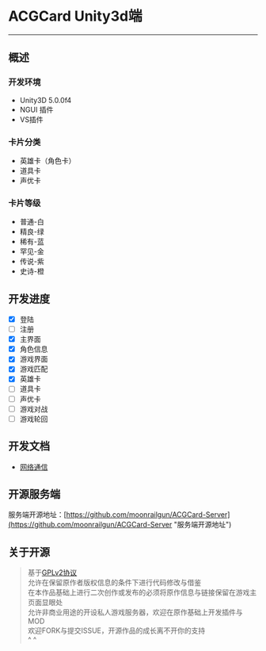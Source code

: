 # ACGCard Unity3d端 #

----------

## 概述 ##

### 开发环境 ###

- Unity3D 5.0.0f4
- NGUI 插件
- VS插件

### 卡片分类 ###
- 英雄卡（角色卡）
- 道具卡
- 声优卡

### 卡片等级 ###
- 普通-白
- 精良-绿
- 稀有-蓝
- 罕见-金
- 传说-紫
- 史诗-橙

## 开发进度 ##
- [x] 登陆
- [ ] 注册
- [x] 主界面
- [x] 角色信息
- [x] 游戏界面
- [x] 游戏匹配
- [x] 英雄卡
- [ ] 道具卡
- [ ] 声优卡
- [ ] 游戏对战
- [ ] 游戏轮回

## 开发文档 ##
- [网络通信](./doc/network.md "网络通讯")

## 开源服务端 ##
服务端开源地址：[https://github.com/moonrailgun/ACGCard-Server](https://github.com/moonrailgun/ACGCard-Server "服务端开源地址")

## 关于开源 ##

> 基于[GPLv2协议](./LICENSE "GPLv2协议")  
> 允许在保留原作者版权信息的条件下进行代码修改与借鉴  
> 在本作品基础上进行二次创作或发布的必须将原作信息与链接保留在游戏主页面显眼处  
> 允许非商业用途的开设私人游戏服务器，欢迎在原作基础上开发插件与MOD  
> 欢迎FORK与提交ISSUE，开源作品的成长离不开你的支持  
> ^ ^